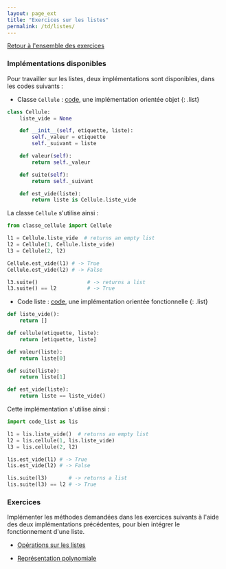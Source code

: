 ```yaml
---
layout: page_ext
title: "Exercices sur les listes"
permalink: /td/listes/
---
```


[Retour à l'ensemble des exercices](../)

### Implémentations disponibles

Pour travailler sur les listes, deux implémentations sont disponibles,
dans les codes suivants :

- Classe `Cellule` : [code](./classe_cellule.py), une implémentation
  orientée objet
{: .list}

```python
class Cellule:
    liste_vide = None

    def __init__(self, etiquette, liste):
        self._valeur = etiquette
        self._suivant = liste

    def valeur(self):
        return self._valeur

    def suite(self):
        return self._suivant

    def est_vide(liste):
        return liste is Cellule.liste_vide
```

La classe `Cellule` s'utilise ainsi :

```python
from classe_cellule import Cellule

l1 = Cellule.liste_vide  # returns an empty list
l2 = Cellule(1, Cellule.liste_vide)
l3 = Cellule(2, l2)

Cellule.est_vide(l1) # -> True
Cellule.est_vide(l2) # -> False

l3.suite()                # -> returns a list
l3.suite() == l2          # -> True
```

- Code liste : [code](./code_liste.py), une implémentation orientée
fonctionnelle
{: .list}

```python
def liste_vide():
    return []

def cellule(etiquette, liste):
    return [etiquette, liste]

def valeur(liste):
    return liste[0]

def suite(liste):
    return liste[1]

def est_vide(liste):
    return liste == liste_vide()
```

Cette implémentation s'utilise ainsi :

```python
import code_list as lis

l1 = lis.liste_vide()  # returns an empty list
l2 = lis.cellule(1, lis.liste_vide)
l3 = lis.cellule(2, l2)

lis.est_vide(l1) # -> True
lis.est_vide(l2) # -> False

lis.suite(l3)       # -> returns a list
lis.suite(l3) == l2 # -> True
```

### Exercices

Implémenter les méthodes demandées dans les exercices suivants à
l'aide des deux implémentations précédentes, pour bien intégrer le
fonctionnement d'une liste.

- [Opérations sur les listes](./operations/)

- [Représentation polynomiale](./polynome/)

